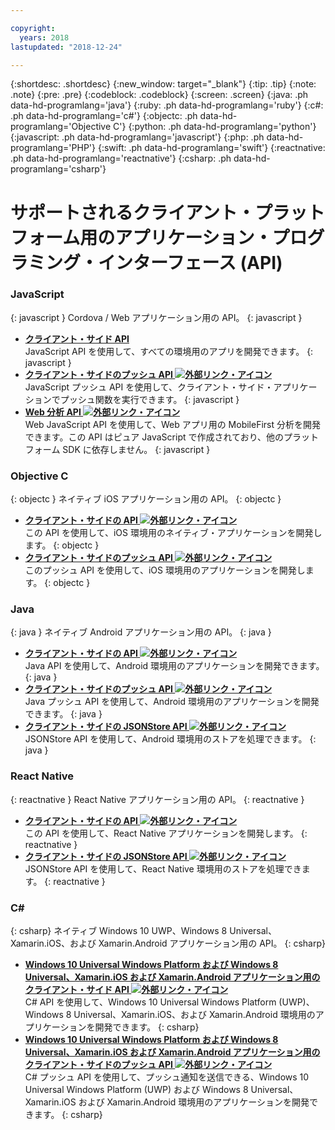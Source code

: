 ```yaml
---

copyright:
  years: 2018
lastupdated: "2018-12-24"

---
```


{:shortdesc: .shortdesc}
{:new_window: target="_blank"}
{:tip: .tip}
{:note: .note}
{:pre: .pre}
{:codeblock: .codeblock}
{:screen: .screen}
{:java: .ph data-hd-programlang='java'}
{:ruby: .ph data-hd-programlang='ruby'}
{:c#: .ph data-hd-programlang='c#'}
{:objectc: .ph data-hd-programlang='Objective C'}
{:python: .ph data-hd-programlang='python'}
{:javascript: .ph data-hd-programlang='javascript'}
{:php: .ph data-hd-programlang='PHP'}
{:swift: .ph data-hd-programlang='swift'}
{:reactnative: .ph data-hd-programlang='reactnative'}
{:csharp: .ph data-hd-programlang='csharp'}

# サポートされるクライアント・プラットフォーム用のアプリケーション・プログラミング・インターフェース (API)

### JavaScript
{: javascript }
Cordova / Web アプリケーション用の API。
{: javascript }
* **[クライアント・サイド API](javascript_client_sdk_api.html)**  
    JavaScript API を使用して、すべての環境用のアプリを開発できます。
    {: javascript }
* **[クライアント・サイドのプッシュ API ![外部リンク・アイコン](../../icons/launch-glyph.svg "外部リンク・アイコン")](http://mobilefirstplatform.ibmcloud.com/api-ref/push-hybrid-cordova-js-apidoc/html/refjavascript-mfp-push-hybrid/html/index.html)**  
    JavaScript プッシュ API を使用して、クライアント・サイド・アプリケーションでプッシュ関数を実行できます。
    {: javascript }
* **[Web 分析 API ![外部リンク・アイコン](../../icons/launch-glyph.svg "外部リンク・アイコン")](http://mobilefirstplatform.ibmcloud.com/api-ref/wl-web-analytics-client-js-apidoc/html/refjavascript-web-analytics-client/html/index.html)**  
    Web JavaScript API を使用して、Web アプリ用の MobileFirst 分析を開発できます。この API はピュア JavaScript で作成されており、他のプラットフォーム SDK に依存しません。
    {: javascript }

### Objective C
{: objectc }
ネイティブ iOS アプリケーション用の API。
{: objectc }
* **[クライアント・サイドの API ![外部リンク・アイコン](../../icons/launch-glyph.svg "外部リンク・アイコン")](http://mobilefirstplatform.ibmcloud.com/api-ref/wl-ios-objc-apidoc/html/refobjc-worklight-ios/html/index.html)**   
    この API を使用して、iOS 環境用のネイティブ・アプリケーションを開発します。
    {: objectc }
* **[クライアント・サイドのプッシュ API ![外部リンク・アイコン](../../icons/launch-glyph.svg "外部リンク・アイコン")](http://mobilefirstplatform.ibmcloud.com/api-ref/push-ios-n-objc-apidoc/html/refobjc-mfp-push-ios-native/html/index.html)**  
    このプッシュ API を使用して、iOS 環境用のアプリケーションを開発します。
    {: objectc }

### Java
{: java }
ネイティブ Android アプリケーション用の API。
{: java }
* **[クライアント・サイドの API ![外部リンク・アイコン](../../icons/launch-glyph.svg "外部リンク・アイコン")](http://mobilefirstplatform.ibmcloud.com/api-ref/wl-android-n-java-apidoc/html/refjava-worklight-android-native/html/index.html)**  
    Java API を使用して、Android 環境用のアプリケーションを開発できます。
    {: java }
* **[クライアント・サイドのプッシュ API ![外部リンク・アイコン](../../icons/launch-glyph.svg "外部リンク・アイコン")](http://mobilefirstplatform.ibmcloud.com/api-ref/push-android-n-java-apidoc/html/refjava-mfp-push-android-native/html/index.html)**  
    Java プッシュ API を使用して、Android 環境用のアプリケーションを開発できます。
    {: java }
* **[クライアント・サイドの JSONStore API ![外部リンク・アイコン](../../icons/launch-glyph.svg "外部リンク・アイコン")](http://mobilefirstplatform.ibmcloud.com/api-ref/mfp-client-android-jsonstore-8/html/refjava-mfp-client-android-jsonstore/html/)**  
    JSONStore API を使用して、Android 環境用のストアを処理できます。
    {: java }

### React Native
{: reactnative }
React Native アプリケーション用の API。
{: reactnative }

* **[クライアント・サイドの API ![外部リンク・アイコン](../../icons/launch-glyph.svg "外部リンク・アイコン")](http://mobilefirstplatform.ibmcloud.com/api-ref/ibm-mobile-first-reactnative/html/refreactnative-mfp-apidoc/html/index.html)**   
    この API を使用して、React Native アプリケーションを開発します。
    {: reactnative }
* **[クライアント・サイドの JSONStore API ![外部リンク・アイコン](../../icons/launch-glyph.svg "外部リンク・アイコン")](http://mobilefirstplatform.ibmcloud.com/api-ref/ibm-mobile-first-reactnative-jsonstore/html/refreactnative-jsonstore-mfp-apidoc/html/index.html)**   
    JSONStore API を使用して、React Native 環境用のストアを処理できます。
    {: reactnative }

### C#
{: csharp}
ネイティブ Windows 10 UWP、Windows 8 Universal、Xamarin.iOS、および Xamarin.Android アプリケーション用の API。
{: csharp}
* **[Windows 10 Universal Windows Platform および Windows 8 Universal、Xamarin.iOS および Xamarin.Android アプリケーション用のクライアント・サイド API ![外部リンク・アイコン](../../icons/launch-glyph.svg "外部リンク・アイコン")](http://public.dhe.ibm.com/software/products/en/MobileFirstPlatform/docs/v800/mfpf_csharp_win8_native_client_api.pdf)**  
    C# API を使用して、Windows 10 Universal Windows Platform (UWP)、Windows 8 Universal、Xamarin.iOS、および Xamarin.Android 環境用のアプリケーションを開発できます。
    {: csharp}
* **[Windows 10 Universal Windows Platform および Windows 8 Universal、Xamarin.iOS および Xamarin.Android アプリケーション用のクライアント・サイドのプッシュ API ![外部リンク・アイコン](../../icons/launch-glyph.svg "外部リンク・アイコン")](http://public.dhe.ibm.com/software/products/en/MobileFirstPlatform/docs/v800/mfpf_csharp_win8_native_client_push_api.pdf)**  
    C# プッシュ API を使用して、プッシュ通知を送信できる、Windows 10 Universal Windows Platform (UWP) および Windows 8 Universal、Xamarin.iOS および Xamarin.Android 環境用のアプリケーションを開発できます。
    {: csharp}
